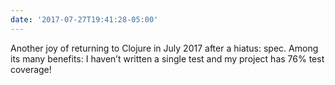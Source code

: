 ```yaml
---
date: '2017-07-27T19:41:28-05:00'
---
```

Another joy of returning to Clojure in July 2017 after a hiatus: spec. Among its many benefits: I haven’t written a single test and my project has 76% test coverage!
